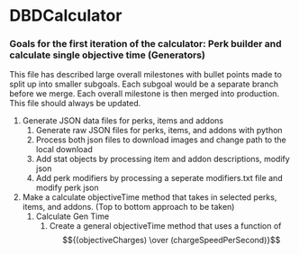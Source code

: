 # DBDCalculator

### Goals for the first iteration of the calculator: Perk builder and calculate single objective time (Generators)
This file has described large overall milestones with bullet points made to split up into smaller subgoals. Each subgoal would be a separate branch before we merge. Each overall milestone is then merged into production.
This file should always be updated.
1. Generate JSON data files for perks, items and addons
     1. Generate raw JSON files for perks, items, and addons with python
     2. Process both json files to download images and change path to the local download
     3. Add stat objects by processing item and addon descriptions, modify json
     4. Add perk modifiers by processing a seperate modifiers.txt file and modify perk json
2. Make a calculate objectiveTime method that takes in selected perks, items, and addons. (Top to bottom approach to be taken)
     1. Calculate Gen Time
          1. Create a general objectiveTime method that uses a function of $${(objectiveCharges) \over (chargeSpeedPerSecond)}$$
